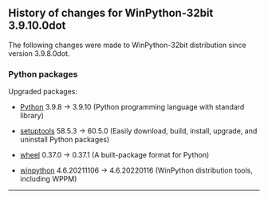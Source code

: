 ﻿## History of changes for WinPython-32bit 3.9.10.0dot

The following changes were made to WinPython-32bit distribution since version 3.9.8.0dot.

### Python packages

Upgraded packages:

  * [Python](http://www.python.org/) 3.9.8 → 3.9.10 (Python programming language with standard library)
  * [setuptools](https://pypi.org/project/setuptools) 58.5.3 → 60.5.0 (Easily download, build, install, upgrade, and uninstall Python packages)
  * [wheel](https://pypi.org/project/wheel) 0.37.0 → 0.37.1 (A built-package format for Python)
  * [winpython](http://winpython.github.io/) 4.6.20211106 → 4.6.20220116 (WinPython distribution tools, including WPPM)

* * *
